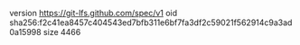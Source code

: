 version https://git-lfs.github.com/spec/v1
oid sha256:f2c41ea8457c404543ed7bfb311e6bf7fa3df2c59021f562914c9a3ad0a15998
size 4466
